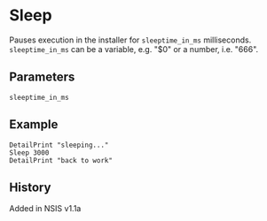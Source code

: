 # Sleep

Pauses execution in the installer for `sleeptime_in_ms` milliseconds. `sleeptime_in_ms` can be a variable, e.g. "$0" or a number, i.e. "666".

## Parameters

    sleeptime_in_ms

## Example

	DetailPrint "sleeping..."
	Sleep 3000
	DetailPrint "back to work"

## History

Added in NSIS v1.1a
